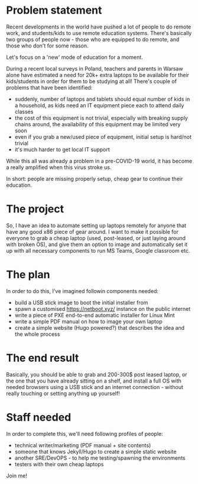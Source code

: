 # Problem statement

Recent developments in the world have pushed a lot of people to do remote work,
and students/kids to use remote education systems. There's basically two groups of
people now - those who are equipped to do remote, and those who don't for some reason.

Let's focus on a 'new' mode of education for a moment.

During a recent local surveys in Poland, teachers and parents in Warsaw alone have
estimated a need for 20k+ extra laptops to be available for their kids/students
in order for them to be studying at all! There's couple of problems that have been
identified:

- suddenly, number of laptops and tablets should equal number of kids in a household,
as kids need an IT equipment piece each to attend daily classes
- the cost of this equipment is not trivial, especially with breaking supply chains around,
the availability of this equipment may be limited very soon
- even if you grab a new/used piece of equipment, initial setup is hard/not trivial
- it's much harder to get local IT support

While this all was already a problem in a pre-COVID-19 world, it has become a really
amplified when this virus stroke us.

In short: people are missing properly setup, cheap gear to continue their education.

# The project

So, I have an idea to automate setting up laptops remotely for anyone that have any
good x86 piece of gear around. I want to make it possible for everyone to grab a cheap
laptop (used, post-leased, or just laying around with broken OS), and give them an option
to image and automatically set it up with all necessary components to run MS Teams,
Google classroom etc.


# The plan

In order to do this, I've imagined followin components needed:

- build a USB stick image to boot the initial installer from
- spawn a customised https://netboot.xyz/ instance on the public internet
- write a piece of PXE end-to-end automatic installer for Linux Mint
- write a simple PDF manual on how to image your own laptop
- create a simple website (Hugo powered?) that describes the idea and the whole process

# The end result

Basically, you should be able to grab and 200-300$ post leased laptop, or the one that you
have already sitting on a shelf, and install a full OS with needed browsers using a USB stick
and an internet connection - without really touching or setting anything up yourself!

# Staff needed
In order to complete this, we'll need following profiles of people:
- technical writer/marketing (PDF manual + site contents)
- someone that knows Jekyll/Hugo to create a simple static website
- another SRE/DevOPS - to help me testing/spawning the environments
- testers with their own cheap laptops

Join me! 
